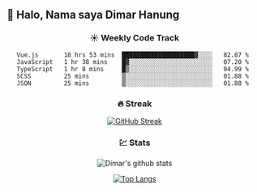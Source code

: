 ## 👋 Halo, Nama saya **Dimar Hanung**

<center>

### :sunny: Weekly Code Track
<!--START_SECTION:waka-->
```text
Vue.js       18 hrs 53 mins  ████████████████████▓░░░░   82.87 % 
JavaScript   1 hr 38 mins    █▓░░░░░░░░░░░░░░░░░░░░░░░   07.20 % 
TypeScript   1 hr 8 mins     █▒░░░░░░░░░░░░░░░░░░░░░░░   04.99 % 
SCSS         25 mins         ▒░░░░░░░░░░░░░░░░░░░░░░░░   01.88 % 
JSON         25 mins         ▒░░░░░░░░░░░░░░░░░░░░░░░░   01.88 % 
```
<!--END_SECTION:waka-->

### :fire: Streak

[![GitHub Streak](http://github-readme-streak-stats.herokuapp.com?user=dimar-hanung)](https://git.io/streak-stats)

### :chart: Stats

![Dimar's github stats](https://github-readme-stats.vercel.app/api?username=dimar-hanung&show_icons=true&theme=vue)

[![Top Langs](https://github-readme-stats.vercel.app/api/top-langs/?username=dimar-hanung)](#)

</center>
